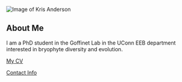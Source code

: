 ![Image of Kris Anderson](images/headshot.jpeg)

## About Me
I am a PhD student in the Goffinet Lab in the UConn EEB department interested in bryophyte diversity and evolution.

[My CV](PDFs/cv.pdf)

[Contact Info](contact-info.html)
